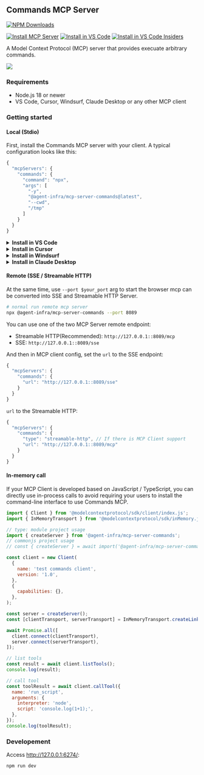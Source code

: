 ## Commands MCP Server

[![NPM Downloads](https://img.shields.io/npm/d18m/@agent-infra/mcp-server-commands)](https://www.npmjs.com/package/@agent-infra/mcp-server-commands)

[![Install MCP Server](https://cursor.com/deeplink/mcp-install-dark.svg)](https://cursor.com/install-mcp?name=filesystem&config=eyJjb21tYW5kIjoibnB4IEBhZ2VudC1pbmZyYS9tY3Atc2VydmVyLWNvbW1hbmRzQGxhdGVzdCJ9) [<img src="https://img.shields.io/badge/VS_Code-VS_Code?style=flat-square&label=Install%20Server&color=0098FF" alt="Install in VS Code">](https://insiders.vscode.dev/redirect?url=vscode%253Amcp%252Finstall%253F%257B%2522name%2522%253A%2522commands%2522%252C%2522command%2522%253A%2522npx%2522%252C%2522args%2522%253A%255B%2522%2540agent-infra%252Fmcp-server-commands%2540latest%2522%255D%257D) [<img alt="Install in VS Code Insiders" src="https://img.shields.io/badge/VS_Code_Insiders-VS_Code_Insiders?style=flat-square&label=Install%20Server&color=24bfa5">](https://insiders.vscode.dev/redirect?url=vscode-insiders%253Amcp%252Finstall%253F%257B%2522name%2522%253A%2522commands%2522%252C%2522command%2522%253A%2522npx%2522%252C%2522args%2522%253A%255B%2522%2540agent-infra%252Fmcp-server-commands%2540latest%2522%255D%257D)


A Model Context Protocol (MCP) server that provides execuate arbitrary commands.

![](https://github.com/user-attachments/assets/ee8df75f-04f4-46c8-8b57-0e32e4373c3e)


### Requirements

- Node.js 18 or newer
- VS Code, Cursor, Windsurf, Claude Desktop or any other MCP client


### Getting started

#### Local (Stdio)

First, install the Commands MCP server with your client. A typical configuration looks like this:

```js
{
  "mcpServers": {
    "commands": {
      "command": "npx",
      "args": [
        "-y",
        "@agent-infra/mcp-server-commands@latest",
        "--cwd",
        "/tmp"
      ]
    }
  }
}
```

<details><summary><b>Install in VS Code</b></summary>

You can also install the Commands MCP server using the VS Code CLI:

```bash
# For VS Code
code --add-mcp '{"name":"commands","command":"npx","args":["@agent-infra/mcp-server-commands@latest"]}'
```

After installation, the Commands MCP server will be available for use with your GitHub Copilot agent in VS Code.
</details>

<details>
<summary><b>Install in Cursor</b></summary>

Go to `Cursor Settings` -> `MCP` -> `Add new MCP Server`. Name to your liking, use `command` type with the command `npx @agent-infra/mcp-server-commands`. You can also verify config or add command like arguments via clicking `Edit`.

```js
{
  "mcpServers": {
    "commands": {
      "command": "npx",
      "args": [
        "-y",
        "@agent-infra/mcp-server-commands@latest"
      ]
    }
  }
}
```
</details>

<details>
<summary><b>Install in Windsurf</b></summary>

Follow Windsuff MCP [documentation](https://docs.windsurf.com/windsurf/cascade/mcp). Use following configuration:

```js
{
  "mcpServers": {
    "commands": {
      "command": "npx",
      "args": [
        "-y",
        "@agent-infra/mcp-server-commands@latest"
      ]
    }
  }
}
```
</details>

<details>
<summary><b>Install in Claude Desktop</b></summary>

Follow the MCP install [guide](https://modelcontextprotocol.io/quickstart/user), use following configuration:

```js
{
  "mcpServers": {
    "commands": {
      "command": "npx",
      "args": [
        "-y",
        "@agent-infra/mcp-server-commands@latest"
      ]
    }
  }
}
```
</details>

#### Remote (SSE / Streamable HTTP)

At the same time, use `--port $your_port` arg to start the browser mcp can be converted into SSE and Streamable HTTP Server.

```bash
# normal run remote mcp server
npx @agent-infra/mcp-server-commands --port 8089
```

You can use one of the two MCP Server remote endpoint:
- Streamable HTTP(Recommended): `http://127.0.0.1::8089/mcp`
- SSE: `http://127.0.0.1::8089/sse`


And then in MCP client config, set the `url` to the SSE endpoint:

```js
{
  "mcpServers": {
    "commands": {
      "url": "http://127.0.0.1::8089/sse"
    }
  }
}
```

`url` to the Streamable HTTP:

```js
{
  "mcpServers": {
    "commands": {
      "type": "streamable-http", // If there is MCP Client support
      "url": "http://127.0.0.1::8089/mcp"
    }
  }
}
```

#### In-memory call

If your MCP Client is developed based on JavaScript / TypeScript, you can directly use in-process calls to avoid requiring your users to install the command-line interface to use Commands MCP.

```js
import { Client } from '@modelcontextprotocol/sdk/client/index.js';
import { InMemoryTransport } from '@modelcontextprotocol/sdk/inMemory.js';

// type: module project usage
import { createServer } from '@agent-infra/mcp-server-commands';
// commonjs project usage
// const { createServer } = await import('@agent-infra/mcp-server-commands')

const client = new Client(
  {
    name: 'test commands client',
    version: '1.0',
  },
  {
    capabilities: {},
  },
);

const server = createServer();
const [clientTransport, serverTransport] = InMemoryTransport.createLinkedPair();

await Promise.all([
  client.connect(clientTransport),
  server.connect(serverTransport),
]);

// list tools
const result = await client.listTools();
console.log(result);

// call tool
const toolResult = await client.callTool({
  name: 'run_script',
  arguments: {
    interpreter: 'node',
    script: 'console.log(1+1);',
  },
});
console.log(toolResult);
```

### Developement

Access http://127.0.0.1:6274/:

```bash
npm run dev
```
